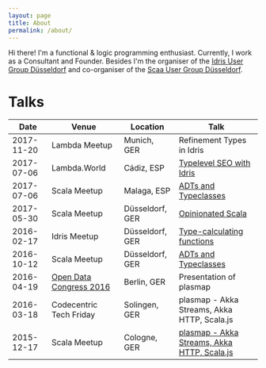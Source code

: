```yaml
---
layout: page
title: About
permalink: /about/
---
```


Hi there! I'm a functional & logic programming enthusiast. Currently, I work as a Consultant and Founder. Besides I'm the organiser of the [Idris User Group Düsseldorf](https://www.meetup.com/de-DE/Idris-User-Group-Dusseldorf/) and co-organiser of the [Scaa User Group Düsseldorf](https://www.meetup.com/de-DE/Scala-User-Group-Dusseldorf/).

# Talks


| Date | Venue | Location | Talk |
|------|-------|----------|------|
| 2017-11-20 | Lambda Meetup | Munich, GER | Refinement Types in Idris |
| 2017-07-06 | Lambda.World | Cádiz, ESP | [Typelevel SEO with Idris]( https://slides.com/janschultecom/typelevel-seo/) |
| 2017-07-06 | Scala Meetup | Malaga, ESP | [ADTs and Typeclasses]( http://janschulte.com/2017-07-06-ADTs-and-Typeclasses/) |
| 2017-05-30 | Scala Meetup | Düsseldorf, GER | [Opinionated Scala]( https://github.com/scaladus/opinionated-scala ) |
| 2016-02-17 | Idris Meetup | Düsseldorf, GER | [Type-calculating functions]( https://github.com/janschultecom/idrisdus-2017-02-22 ) |
| 2016-10-12 | Scala Meetup | Düsseldorf, GER | [ADTs and Typeclasses]( http://janschulte.com/2016-10-12-adts-typeclasses-scala/#/) |
| 2016-04-19 | [Open Data Congress 2016](https://www.bmwi.de/Redaktion/DE/Bildergalerie/2016/20160419-zypries-open-data-kongress.html) | Berlin, GER | Presentation of plasmap  
| 2016-03-18 | Codecentric Tech Friday | Solingen, GER | plasmap - Akka Streams, Akka HTTP, Scala.js |
| 2015-12-17 | Scala Meetup | Cologne, GER | [plasmap - Akka Streams, Akka HTTP, Scala.js](https://www.meetup.com/de-DE/Scala-User-Group-Koln-Bonn/events/225774642/) |

